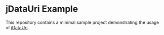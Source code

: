 # jDataUri Example

This repository contains a minimal sample project demonstrating the usage of
[jDataUri](https://github.com/ooxi/jdatauri).

